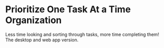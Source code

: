 # Prioritize One Task At a Time Organization
Less time looking and sorting through tasks, more time completing them! The desktop and web app version.
